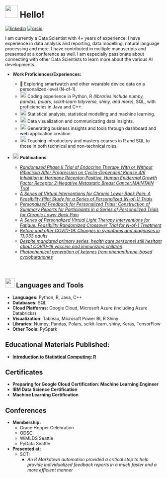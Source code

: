 # <img src="https://user-images.githubusercontent.com/42378118/110234147-e3259600-7f4e-11eb-95be-0c4047144dea.gif" width="40" height="40"/> Hello!

[![linkedin](https://img.shields.io/badge/Linkedin-0e76a8?style=for-the-badge&logo=Linkedin&logoColor=white)](https://www.linkedin.com/in/heejoon-ahn/) [![orcid](https://img.shields.io/badge/orcid-A6CE39?style=for-the-badge&logo=orcid&logoColor=white)](https://orcid.org/0000-0003-4938-4909)

I am currently a Data Scientist with 4+ years of experience. I have experience in data analysis and reporting, data modelling, natural language processing and more. I have contributed in multiple manuscripts and presented at a conference as well. I am especially passionate about connecting with other Data Scientists to learn more about the various AI developments.

- **Work Proficiences/Experiences:**
  - 🚀 Exploring smartwatch and other wearable device data on a personalized-level (N-of-1).
  - <img src = "https://cdn-icons-png.flaticon.com/512/6509/6509613.png" width = "20" height = "20"/> Coding experience in Python, R *(libraries include numpy, pandas, polars, scikit-learn tidyverse, shiny, and more)*, SQL, with proficiencies in Java and C++. 
  - <img src="https://github.com/heejoon123/heejoon123/assets/19496164/1979b588-4124-4d39-a7b4-dde3df60a1c2" width="20" height="20"/> Statistical analysis, statistical modelling and machine learning.
  - <img src="https://github.com/heejoon123/heejoon123/assets/19496164/1979b588-4124-4d39-a7b4-dde3df60a1c2" width="20" height="20"/> Data visualization and communicating data insights.
  - <img src="https://github.com/heejoon123/heejoon123/assets/19496164/ef7b0935-110b-49ed-891a-c302d128ab9f" width="20" height="20"/> Generating business insights and tools through dashboard and web application creation.
  - <img src="https://github.com/heejoon123/heejoon123/assets/19496164/ce25e198-2153-4a66-b40f-85347293ea61" width="20" height="20"/> Teaching introductory and mastery courses in R and SQL to those in both technical and non-technical roles.


- <img src="https://github.com/heejoon123/heejoon123/assets/19496164/5e0fa076-91f2-4b7f-ba44-caf788286747" width ="20" height="20"/> **Publications**:
  - [*Randomized Phase II Trial of Endocrine Therapy With or Without Ribociclib After Progression on Cyclin-Dependent Kinase 4/6 Inhibition in Hormone Receptor-Positive, Human Epidermal Growth Factor Receptor 2-Negative Metastatic Breast Cancer:MAINTAIN Trial*](https://ascopubs.org/doi/10.1200/JCO.22.02392)
  - [*A Series of Virtual Interventions for Chronic Lower Back Pain: A Feasibility Pilot Study for a Series of Personalized (N-of-1) Trials*](https://hdsr.mitpress.mit.edu/pub/9c034nf7/release/1)
  - [*Personalized Feedback for Personalized Trials: Construction of Summary Reports for Participants in a Series of Personalized Trials for Chronic Lower Back Pain*](https://hdsr.mitpress.mit.edu/pub/n3hbli1d/release/1)
  - [*A Series of Personalized Virtual Light Therapy Interventions for Fatigue: Feasibility Randomized Crossover Trial for N-of-1 Treatment*](https://formative.jmir.org/2023/1/e45510)
  - [*Before and after COVID-19: Changes in symptoms and diagnoses in 13,033 adults*](https://journals.plos.org/plosone/article?id=10.1371/journal.pone.0286371)
  - [*Despite mandated primary series, health care personnel still hesitant about COVID-19 vaccine and immunizing children*](https://doi.org/10.1016/j.vaccine.2024.04.028)
  - [*Photochemical generation of ketenes from phenanthrene-based cyclobutanones*](https://doi.org/10.1016/j.tet.2024.134344)

<br>

## <img src="https://github.com/heejoon123/heejoon123/assets/19496164/3d4c5bc6-4677-4fc6-9f90-afbd73d63a15" width="30" height="30"/> Languages and Tools

- **Languages:** Python, R, Java, C++
- **Databases:** SQL
- **Cloud Platforms:** Google Cloud, Microsoft Azure (including Azure Databricks)
- **Visualization:** Tableau, Microsoft Power BI, R Shiny
- **Libraries:** Numpy, Pandas, Polars, scikit-learn, shiny, Keras, TensorFlow
- **Other Tools:** PySpark

## Educational Materials Published:
- [**Introduction to Statistical Computing: R**](https://heejoon123.github.io/R_Course_Series_2023/)

## Certificates

- **Preparing for Google Cloud Certification: Machine Learning Engineer** 
- **IBM Data Science Certification** 
- **Machine Learning Certification** 

## Conferences
- **Membership:**
  - Grace Hopper Celebration
  - ODSC
  - WiMLDS Seattle
  - PyData Seattle
- **Presented at:**
  - SCT:
    - *An R Markdown automation provided a critical step to help provide individualized feedback reports in a much faster and a more efficient manner* 
